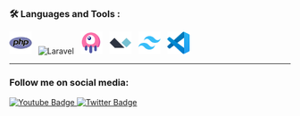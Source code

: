 ### :hammer_and_wrench: Languages and Tools :

<div>
  <img src="https://github.com/devicons/devicon/blob/master/icons/php/php-original.svg" alt="PHP" width="40" height="40" /> &nbsp;
  <img src="https://laravel.com/img/logomark.min.svg" alt="Laravel" width="40" height="40" /> &nbsp;
  <img src="https://github.com/devicons/devicon/blob/master/icons/livewire/livewire-original.svg" alt="VueJS" width="40" height="40" /> &nbsp;
  <img src="https://github.com/devicons/devicon/blob/master/icons/alpinejs/alpinejs-original.svg" alt="JavaScript" width="40" height="40" /> &nbsp;
  <img src="https://github.com/devicons/devicon/blob/master/icons/tailwindcss/tailwindcss-original.svg" alt="TailwindCSS" width="40" height="40" /> &nbsp;
  <img src="https://github.com/devicons/devicon/blob/master/icons/vscode/vscode-original.svg" alt="VSCode" width="40" height="40" />
</div>

---

### Follow me on social media:

<div id="badges">
  <a href="https://www.youtube.com/channel/UCW7R0YApRK5VB87kLlDVQ0Q" >
    <img src="https://img.shields.io/badge/YouTube-red?style=for-the-badge&logo=youtube&logoColor=white" alt="Youtube Badge"/>
  </a>
  <a href="http://twitter.com/tuto1902" >
    <img src="https://img.shields.io/badge/Twitter-blue?style=for-the-badge&logo=twitter&logoColor=white" alt="Twitter Badge"/>

  </a>
</div>

<!--
**tuto1902/tuto1902** is a ✨ _special_ ✨ repository because its `README.md` (this file) appears on your GitHub profile.

Here are some ideas to get you started:

- 🔭 I’m currently working on ...
- 🌱 I’m currently learning ...
- 👯 I’m looking to collaborate on ...
- 🤔 I’m looking for help with ...
- 💬 Ask me about ...
- 📫 How to reach me: ...
- 😄 Pronouns: ...
- ⚡ Fun fact: ...
-->
